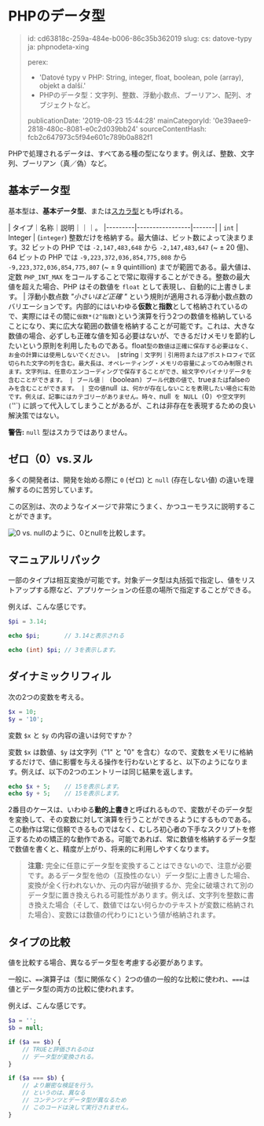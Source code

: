 PHPのデータ型
========

> id: cd63818c-259a-484e-b006-86c35b362019
> slug:
> 	cs: datove-typy
> 	ja: phpnodeta-xing
> 
> perex:
> 	- 'Datové typy v PHP: String, integer, float, boolean, pole (array), objekt a další.'
> 	- PHPのデータ型：文字列、整数、浮動小数点、ブーリアン、配列、オブジェクトなど。
> 
> publicationDate: '2019-08-23 15:44:28'
> mainCategoryId: '0e39aee9-2818-480c-8081-e0c2d039bb24'
> sourceContentHash: fcb2c647973c5f94e601c789b0a882f1

PHPで処理されるデータは、すべてある種の型になります。例えば、整数、文字列、ブーリアン（真／偽）など。

基本データ型
--------------------

基本型は、**基本データ型**、または<a href="/function-is-scalar">スカラ型</a>とも呼ばれる。

| タイプ｜名称｜説明｜｜｜。
|---------|-----------------|-------|
| `int` | Integer | (`integer`) 整数だけを格納する。最大値は、ビット数によって決まります。32 ビットの PHP では `-2,147,483,648` から `-2,147,483,647` (~ ± 20 億)、64 ビットの PHP では `-9,223,372,036,854,775,808` から `-9,223,372,036,854,775,807` (~ ± 9 quintillion) までが範囲である。最大値は、定数 `PHP_INT_MAX` をコールすることで常に取得することができる。整数の最大値を超えた場合、PHP はその数値を `float` として表現し、自動的に上書きします。
| 浮動小数点数 *"小さいほど正確 "* という規則が適用される浮動小数点数のバリエーションです。内部的にはいわゆる**仮数**と**指数**として格納されているので、実際にはその間に`仮数*(2^指数)`という演算を行う2つの数値を格納していることになり、実に広大な範囲の数値を格納することが可能です。これは、大きな数値の場合、必ずしも正確な値を知る必要はないが、できるだけメモリを節約したいという原則を利用したものである。float` 型の数値は正確に保存する必要はなく、お金の計算には使用しないでください。
| `string`｜文字列｜引用符またはアポストロフィで区切られた文字の列を含む。最大長は、オペレーティング・メモリの容量によってのみ制限されます。文字列は、任意のエンコーディングで保存することができ、絵文字やバイナリデータを含むことができます。
| ブール値｜ (`boolean`) ブール代数の値で、`true` または `false` のみを含むことができます。
| 空の値 `null` は、何かが存在しないことを表現したい場合に有効です。例えば、記事にはカテゴリーがありません。時々、`null` を NULL (`0`) や空文字列 (`''`) に誤って代入してしまうことがあるが、これは非存在を表現するための良い解決策ではない。

**警告:** `null` 型はスカラではありません。

ゼロ（0）vs.ヌル
----------------

多くの開発者は、開発を始める際に `0` (ゼロ) と `null` (存在しない値) の違いを理解するのに苦労しています。

この区別は、次のようなイメージで非常にうまく、かつユーモラスに説明することができます。

<img src="{$baseUrl}/images/0-vs-null.jpg" alt="0 vs. null" class="w-100 mb-3">のように、0とnullを比較します。

マニュアルリパック
--------------------

一部のタイプは相互変換が可能です。対象データ型は丸括弧で指定し、値をリストアップする際など、アプリケーションの任意の場所で指定することができる。

例えば、こんな感じです。

```php
$pi = 3.14;

echo $pi;       // 3.14と表示される

echo (int) $pi; // 3を表示します。
```

ダイナミックリフィル
---------------------

次の2つの変数を考える。

```php
$x = 10;
$y = '10';
```

変数 `$x` と `$y` の内容の違いは何ですか？

変数 `$x` は数値、`$y` は文字列（"1" と "0" を含む）なので、変数をメモリに格納するだけで、値に影響を与える操作を行わないとすると、以下のようになります。例えば、以下の2つのエントリーは同じ結果を返します。

```php
echo $x + 5;	// 15を表示します。
echo $y + 5;	// 15を表示します。
```

2番目のケースは、いわゆる**動的上書き**と呼ばれるもので、変数がそのデータ型を変換して、その変数に対して演算を行うことができるようにするものである。この動作は常に信頼できるものではなく、むしろ初心者の下手なスクリプトを修正するための矯正的な動作である。可能であれば、常に数値を格納するデータ型で数値を書くと、精度が上がり、将来的に利用しやすくなります。

> **注意:** 完全に任意にデータ型を変換することはできないので、注意が必要です。あるデータ型を他の（互換性のない）データ型に上書きした場合、変換が全く行われないか、元の内容が破損するか、完全に破壊されて別のデータ型に置き換えられる可能性があります。例えば、文字列を整数に書き換えた場合（そして、数値ではない何らかのテキストが変数に格納された場合）、変数には数値の代わりに`1`という値が格納されます。

タイプの比較
----------------

値を比較する場合、異なるデータ型を考慮する必要があります。

一般に、`==`演算子は（型に関係なく）2つの値の一般的な比較に使われ、`===`は値とデータ型の両方の比較に使われます。

例えば、こんな感じです。

```php
$a = '';
$b = null;

if ($a == $b) {
    // TRUEと評価されるのは
    // データ型が変換される。
}

if ($a === $b) {
    // より厳密な検証を行う。
    // というのは、異なる
    // コンテンツとデータ型が異なるため
    // このコードは決して実行されません。
}
```

